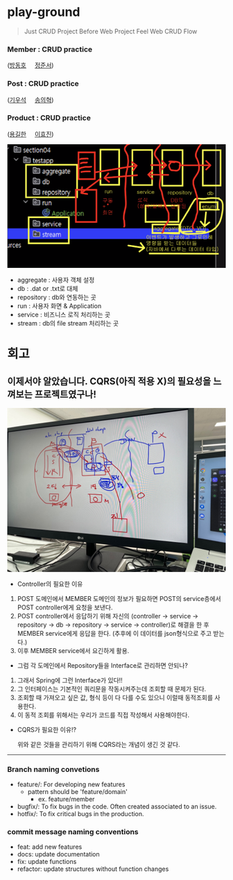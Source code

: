 # play-ground

> Just CRUD Project
> Before Web Project Feel Web CRUD Flow

### Member : CRUD practice
([방동호](https://github.com/Bang1999)&nbsp;&nbsp;&nbsp;&nbsp; [정준서](https://github.com/JeongJunSeo99))

### Post : CRUD practice
([기우석](https://github.com/woosuk1)&nbsp;&nbsp;&nbsp;&nbsp; [송의혁](https://github.com/euihyeok-song))

### Product : CRUD practice
([용길한](https://github.com/Yong-ga-ri)&nbsp;&nbsp;&nbsp;&nbsp; [이효진](https://github.com/jinjin0528))

![Web Flow](sample_data/webCRUD.png)

- aggregate : 사용자 객체 설정
- db : .dat or .txt로 대체
- repository : db와 연동하는 곳
- run : 사용자 화면 & Application
- service : 비즈니스 로직 처리하는 곳
- stream : db의 file stream 처리하는 곳



# 회고

## 이제서야 알았습니다. CQRS(아직 적용 X)의 필요성을 느껴보는 프로젝트였구나!

![CQRS](sample_data/CQRS.jpeg)
- Controller의 필요한 이유
1. POST 도메인에서 MEMBER 도메인의 정보가 필요하면 POST의 service층에서 POST controller에게 요청을 보낸다.
2. POST controller에서 응답하기 위해 자신의 (controller -> service -> repository -> db -> repository -> service -> controller)로 해결을 한 후 MEMBER service에게 응답을 한다. (추후에 이 데이터를 json형식으로 주고 받는다.)
3. 이후 MEMBER service에서 요긴하게 활용.

- 그럼 각 도메인에서 Repository들을 Interface로 관리하면 안되나?
1. 그래서 Spring에 그런 Interface가 있다!!
2. 그 인터페이스는 기본적인 쿼리문을 작동시켜주는데 조회할 때 문제가 된다.
3. 조회할 때 가져오고 싶은 값, 형식 등이 다 다를 수도 있으니 이럴때 동적조회를 사용한다.
4. 이 동적 조회를 위해서는 우리가 코드를 직접 작성해서 사용해야한다.


- CQRS가 필요한 이유!?

  위와 같은 것들을 관리하기 위해 CQRS라는 개념이 생긴 것 같다.
---

### Branch naming convetions

- feature/: For developing new features
  - pattern should be 'feature/domain'
    - ex. feature/member
- bugfix/: To fix bugs in the code. Often created associated to an issue.
- hotfix/: To fix critical bugs in the production.

### commit message naming conventions
- feat: add new features
- docs: update documentation
- fix: update functions
- refactor: update structures without function changes
